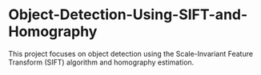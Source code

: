 # Object-Detection-Using-SIFT-and-Homography
This project focuses on object detection using the Scale-Invariant Feature Transform (SIFT) algorithm and homography estimation.
